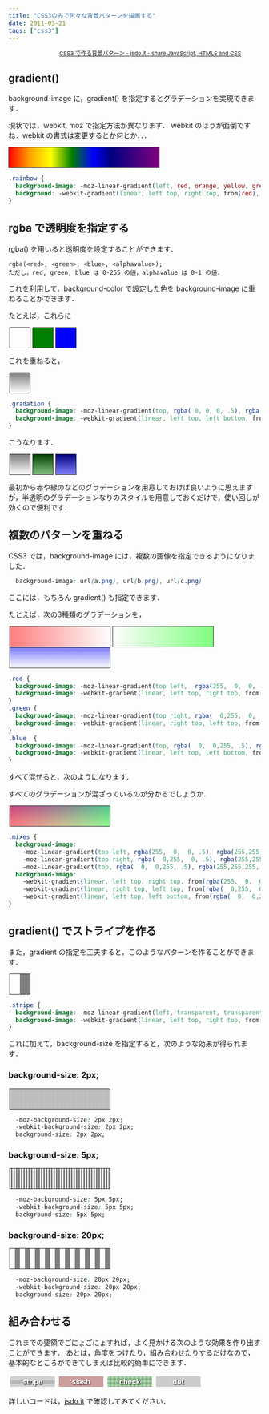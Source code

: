 ```yaml
---
title: "CSS3のみで色々な背景パターンを描画する"
date: 2011-03-21
tags: ["css3"]
---
```


<script type="text/javascript" src="http://jsdo.it/blogparts/hvCi/js?view=design"></script><p class="ttlBpJsdoit" style="width: 465px; margin: 0; text-align: right; font-size: 11px;"><a href="http://jsdo.it/ckazu/hvCi" title="CSS3 で作る背景パターン">CSS3 で作る背景パターン - jsdo.it - share JavaScript, HTML5 and CSS</a></p>

<!-- more -->

## gradient()

background-image に，gradient() を指定するとグラデーションを実現できます．

現状では，webkit, moz で指定方法が異なります．
webkit のほうが面倒ですね．webkit の書式は変更するとか何とか．．．

<strong class="rainbow"></strong>
<p><style>
strong.rainbow {
  display: inline-block;
  width: 300px;
  height: 40px;
  border: 1px solid #333;
  background: -moz-linear-gradient(left, red, orange, yellow, green, blue, navy, purple);
  background: -webkit-gradient(linear, left top, right top, from(red), color-stop(.14, orange), color-stop(.28, yellow), color-stop(.42, green), color-stop(.56, blue), color-stop(.68, navy), to(purple));
}
</style></p>

``` css
.rainbow {
  background-image: -moz-linear-gradient(left, red, orange, yellow, green, blue, navy, purple);
  background: -webkit-gradient(linear, left top, right top, from(red), color-stop(.14, orange), color-stop(.28, yellow), color-stop(.42, green), color-stop(.56, blue), color-stop(.68, navy), to(purple));
}
```

## rgba で透明度を指定する

rgba() を用いると透明度を設定することができます．

```
rgba(<red>, <green>, <blue>, <alphavalue>);
ただし，red, green, blue は 0-255 の値，alphavalue は 0-1 の値．
```

これを利用して，background-color で設定した色を background-image に重ねることができます．


たとえば，これらに

<strong class="block red"></strong><strong class="block green"></strong><strong class="block blue"></strong>


これを重ねると，

<strong class="block rgba-sample"></strong>

``` css
.gradation {
  background-image: -moz-linear-gradient(top, rgba( 0, 0, 0, .5), rgba(255,255,255, .5));
  background-image: -webkit-gradient(linear, left top, left bottom, from(rgba( 0, 0, 0, .5)), to(rgba(255,255,255, .5)));
}
```


こうなります．

<strong class="block rgba-sample red"></strong><strong class="block rgba-sample green"></strong><strong class="block rgba-sample blue"></strong>

最初から赤や緑のなどのグラデーションを用意しておけば良いように思えますが，半透明のグラデーションなりのスタイルを用意しておくだけで，使い回しが効くので便利です．

<p><style>
strong.block {
  display: inline-block;
  width: 40px;
  height: 40px;
  margin: 0 2px;
  border: 1px solid #333;
}
strong.rgba-sample { background-image: -moz-linear-gradient(top, rgba( 0, 0, 0, .5), rgba(255,255,255, .5)); }
strong.rgba-sample { background-image: -webkit-gradient(linear, left top, left bottom, from(rgba( 0, 0, 0, .5)), to(rgba(255,255,255, .5))); }

strong.red { background-color: red; }
strong.green { background-color: green; }
strong.blue { background-color: blue; }
</style></p>


## 複数のパターンを重ねる

CSS3 では，background-image には，複数の画像を指定できるようになりました．

``` css
  background-image: url(a.png), url(b.png), url(c.png)
```

ここには，もちろん gradient() も指定できます．


たとえば，次の3種類のグラデーションを，

<strong class="l-block g-red"></strong><strong class="l-block g-green"></strong><strong class="l-block g-blue"></strong>

``` css
.red {
  background-image: -moz-linear-gradient(top left,  rgba(255,  0,  0, .5), rgba(255,255,255,.1));
  background-image: -webkit-gradient(linear, left top, right top, from(rgba(255,  0,  0, .5)), to(rgba(255,255,255,.1)));
}
.green {
  background-image: -moz-linear-gradient(top right, rgba(  0,255,  0, .5), rgba(255,255,255,.1));
  background-image: -webkit-gradient(linear, right top, left top, from(rgba(  0,255,  0, .5)), to(rgba(255,255,255,.1)));
}
.blue  {
  background-image: -moz-linear-gradient(top, rgba(  0,  0,255, .5), rgba(255,255,255,.1));
  background-image: -webkit-gradient(linear, left top, left bottom, from(rgba(  0,  0,255, .5)), to(rgba(255,255,255,.1)));
}
```


すべて混ぜると，次のようになります．

すべてのグラデーションが混ざっているのが分かるでしょうか．

<strong class="l-block multi-gradient"></strong>

``` css
.mixes {
  background-image:
    -moz-linear-gradient(top left, rgba(255,  0,  0, .5), rgba(255,255,255,.1)),
    -moz-linear-gradient(top right, rgba(  0,255,  0, .5), rgba(255,255,255,.1)),
    -moz-linear-gradient(top, rgba(  0,  0,255, .5), rgba(255,255,255,.1));
  background-image:
    -webkit-gradient(linear, left top, right top, from(rgba(255,  0,  0, .5)), to(rgba(255,255,255,.1))),
    -webkit-gradient(linear, right top, left top, from(rgba(  0,255,  0, .5)), to(rgba(255,255,255,.1))),
    -webkit-gradient(linear, left top, left bottom, from(rgba(  0,  0,255, .5)), to(rgba(255,255,255,.1)));
}
```

<p><style>
strong.l-block {
  display: inline-block;
  width: 200px;
  height: 40px;
  margin: 0 2px;
  border: 1px solid #333;
}
strong.g-red   {
  background-image: -moz-linear-gradient(top left,  rgba(255,  0,  0, .5), rgba(255,255,255,.1));
  background-image: -webkit-gradient(linear, left top, right top, from(rgba(255,  0,  0, .5)), to(rgba(255,255,255,.1)));
}
strong.g-green {
  background-image: -moz-linear-gradient(top right, rgba(  0,255,  0, .5), rgba(255,255,255,.1));
  background-image: -webkit-gradient(linear, right top, left top, from(rgba(  0,255,  0, .5)), to(rgba(255,255,255,.1)));
}
strong.g-blue  {
  background-image: -moz-linear-gradient(top, rgba(  0,  0,255, .5), rgba(255,255,255,.1));
  background-image: -webkit-gradient(linear, left top, left bottom, from(rgba(  0,  0,255, .5)), to(rgba(255,255,255,.1)));
}
strong.multi-gradient {
  background-image: -moz-linear-gradient(top left,  rgba(255,  0,  0, .5), rgba(255,255,255,.1)),
                    -moz-linear-gradient(top right, rgba(  0,255,  0, .5), rgba(255,255,255,.1)),
                    -moz-linear-gradient(top,       rgba(  0,  0,255, .5), rgba(255,255,255,.1));
  background-image: -webkit-gradient(linear, left top, right top, from(rgba(255,  0,  0, .5)), to(rgba(255,255,255,.1))),
                                  -webkit-gradient(linear, right top, left top, from(rgba(  0,255,  0, .5)), to(rgba(255,255,255,.1))),
                                  -webkit-gradient(linear, left top, left bottom, from(rgba(  0,  0,255, .5)), to(rgba(255,255,255,.1)));
}
</style></p>


## gradient() でストライプを作る

また，gradient の指定を工夫すると，このようなパターンを作ることができます．

<strong class="block sample-stripe"></strong>

``` css
.stripe {
  background-image: -moz-linear-gradient(left, transparent, transparent 50%, rgba(0,0,0,.5) 50%, rgba(0,0,0,.5) 100%);
  background-image: -webkit-gradient(linear, left top, right top, from(transparent), color-stop(.5, transparent), color-stop(.5, rgba(0,0,0,.5)), to(rgba(0,0,0,.5)));
}
```


これに加えて，background-size を指定すると，次のような効果が得られます．

### background-size: 2px;

<strong class="l-block sample-stripe bgsize2"></strong>

``` css
  -moz-background-size: 2px 2px;
  -webkit-background-size: 2px 2px;
  background-size: 2px 2px;
```

### background-size: 5px;

<strong class="l-block sample-stripe bgsize5"></strong>

``` css
  -moz-background-size: 5px 5px;
  -webkit-background-size: 5px 5px;
  background-size: 5px 5px;
```

### background-size: 20px;

<strong class="l-block sample-stripe bgsize20"></strong>

``` css
  -moz-background-size: 20px 20px;
  -webkit-background-size: 20px 20px;
  background-size: 20px 20px;
```

<p><style>
strong.sample-stripe {
  background-image: -moz-linear-gradient(left, transparent, transparent 50%, rgba(0,0,0,.5) 50%, rgba(0,0,0,.5) 100%);
  background-image: -webkit-gradient(linear, left top, right top, from(transparent), color-stop(.5, transparent), color-stop(.5, rgba(0,0,0,.5)), to(rgba(0,0,0,.5)));
}
strong.bgsize2 {
  -moz-background-size: 2px 2px;
  -webkit-background-size: 2px 2px;
  background-size: 2px 2px;
}
strong.bgsize5 {
  -moz-background-size: 5px 5px;
  -webkit-background-size: 5px 5px;
  background-size: 5px 5px;
}
strong.bgsize20 {
  -moz-background-size: 20px 20px;
  -webkit-background-size: 20px 20px;
  background-size: 20px 20px;
}
</style></p>


## 組み合わせる

これまでの要領でごにょごにょすれば，よく見かける次のような効果を作り出すことができます．
あとは，角度をつけたり，組み合わせたりするだけなので，基本的なところができてしまえば比較的簡単にできます．

<strong class="button stripe">stripe</strong><strong class="button slash">slash</strong><strong class="button check">check</strong><strong class="button dot">dot</strong>


詳しいコードは，[jsdo.it](http://jsdo.it/ckazu/hvCi) で確認してみてください．

<p><style>
strong.button {
  display: inline-block;
  margin: 4px;
  padding: 2px 0.5em;
  min-width: 75px;
  color: white;
  background-color: #ccc;

  font: normal italic 1em/2em sans-serif;
  text-align: center;
  text-shadow: 1px 1px 2px #000;

  border: 1px solid #333;
  position: relative;
  
  -webkit-box-shadow: 0  1px  1px #fff inset,
                      0 -2px  2px rgba( 0, 0, 0, .3) inset,
                      1px 1px 2px #333;
  -moz-box-shadow: 0  1px  1px #fff inset,
                   0 -2px  2px rgba( 0, 0, 0, .3) inset,
                   1px 1px 2px #333;

  transition: background-color .5s ease, color .5s ease;
  -webkit-transition: background-color .5s ease, color .5s ease;
  -moz-transition: background-color .5s ease, color .5s ease;
}
strong.stripe {
  background-image: -webkit-gradient(
                      linear,
                      left top,
                      left bottom,
                      from(rgba(255,255,255, .1)),
                      color-stop(.5, rgba(255,255,255, .1)),
                      color-stop(.5, rgba(  0,  0,  0, .1)),
                      to(rgba( 0, 0, 0, .1)));
  background-image: -moz-linear-gradient(
                      top,
                      rgba(255,255,255, .1)   0,
                      rgba(255,255,255, .1)  50%,
                      rgba(  0,  0,  0, .1)  50%,
                      rgba(  0,  0,  0, .1) 100%);
  background-size: 16px;
  -webkit-background-size: 16px;
  -moz-background-size: 16px;
}
strong.slash {
  background-color: #c99;
  background-image: -webkit-gradient(
                      linear,
                      left top,
                      right bottom,
                      from(           rgba(  0,  0,  0, .1)),
                      color-stop(.05, rgba(  0,  0,  0, .1)),
                      color-stop(.05, rgba(255,255,255, .1)),
                      color-stop(.45, rgba(255,255,255, .1)),
                      color-stop(.45, rgba(  0,  0,  0, .1)),
                      color-stop(.55, rgba(  0,  0,  0, .1)),
                      color-stop(.55, rgba(255,255,255, .1)),
                      color-stop(.95, rgba(255,255,255, .1)),
                      color-stop(.95, rgba(  0,  0,  0, .1)),
                      to(             rgba(  0,  0,  0, .1)));

  background-image: -moz-linear-gradient(
                      -45deg,
                      rgba(  0,  0,  0, .1)  0,
                      rgba(  0,  0,  0, .1)   5%,
                      rgba(255,255,255, .1)   5%,
                      rgba(255,255,255, .1)  45%,
                      rgba(  0,  0,  0, .1)  45%,
                      rgba(  0,  0,  0, .1)  55%,
                      rgba(255,255,255, .1)  55%,
                      rgba(255,255,255, .1)  95%,
                      rgba(  0,  0,  0, .1)  95%,
                      rgba(  0,  0,  0, .1) 100%);
  background-size: 5px 5px;
  -webkit-background-size: 5px 5px;
  -moz-background-size: 5px 5px;
}
strong.check {
  background-color: #9c9;
  background-image: -webkit-gradient(
                      linear,
                      left top,
                      left bottom,
                      from(rgba(255,255,255, .1)),
                      color-stop(.5, rgba(255,255,255, .1)),
                      color-stop(.5, rgba(  0,  0,  0, .1)),
                      to(rgba( 0, 0, 0, .1))),
                   -webkit-gradient(
                      linear,
                      left top,
                      right top,
                      from(rgba(255,255,255, .1)),
                      color-stop(.5, rgba(255,255,255, .1)),
                      color-stop(.5, rgba(  0,  0,  0, .1)),
                      to(rgba( 0, 0, 0, .1)));
  background-image: -moz-linear-gradient(
                      top,
                      rgba(255,255,255, .1)   0,
                      rgba(255,255,255, .1)  50%,
                      rgba(  0,  0,  0, .1)  50%,
                      rgba(  0,  0,  0, .1) 100%),
                    -moz-linear-gradient(
                      left,
                      rgba(255,255,255, .1)   0,
                      rgba(255,255,255, .1)  50%,
                      rgba(  0,  0,  0, .1)  50%,
                      rgba(  0,  0,  0, .1) 100%);
  background-size: 8px 8px;
  -webkit-background-size: 8px 8px;
  -moz-background-size: 8px 8px;
}

strong.dot {
  background-color: #99c;
  background-image: -webkit-gradient(
                      radial,
                      center center, 0,
                      center center, 3,
                      from(rgba(255,255,255, .1)),
                      color-stop(.75, rgba(255,255,255, .1)),
                      to(rgba( 0, 0, 0, .1)));
  background-image: -moz-radial-gradient(
                      center,
                      circle closest-side,
                      rgba(255,255,255, .1),
                      rgba(255,255,255, .1) 50%,
                      rgba( 0, 0, 0, .1) 50%,
                      rgba( 0, 0, 0, .1));
  background-size: 10px 10px;
  -webkit-background-size: 10px 10px;
  -moz-background-size: 10px 10px;
}
</style></p>
